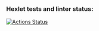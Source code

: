 ### Hexlet tests and linter status:
[![Actions Status](https://github.com/sazanik/js-jest-testing-project-67/actions/workflows/hexlet-check.yml/badge.svg)](https://github.com/sazanik/js-jest-testing-project-67/actions)